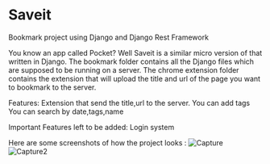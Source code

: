 # Saveit
Bookmark project using Django and Django Rest Framework

You know an app called Pocket? Well Saveit is a similar micro version of that written in Django.
The bookmark folder contains all the Django files which are supposed to be running on a server.
The chrome extension folder contains the extension that will upload the title and url of the page you want to bookmark to the server.

Features:
Extension that send the title,url to the server.
You can add tags
You can search by date,tags,name

Important Features left to be added:
Login system

Here are some screenshots of how the project looks :
![Capture](https://user-images.githubusercontent.com/68397555/132841808-1aeb3721-f883-4e64-9776-506463af7634.JPG)
![Capture2](https://user-images.githubusercontent.com/68397555/132841839-c7d7da79-5536-408e-b3b9-5ab3f6d08f47.JPG)

